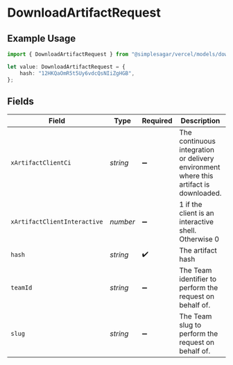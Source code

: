 # DownloadArtifactRequest

## Example Usage

```typescript
import { DownloadArtifactRequest } from "@simplesagar/vercel/models/downloadartifactop.js";

let value: DownloadArtifactRequest = {
    hash: "12HKQaOmR5t5Uy6vdcQsNIiZgHGB",
};
```

## Fields

| Field                                                                                 | Type                                                                                  | Required                                                                              | Description                                                                           | Example                                                                               |
| ------------------------------------------------------------------------------------- | ------------------------------------------------------------------------------------- | ------------------------------------------------------------------------------------- | ------------------------------------------------------------------------------------- | ------------------------------------------------------------------------------------- |
| `xArtifactClientCi`                                                                   | *string*                                                                              | :heavy_minus_sign:                                                                    | The continuous integration or delivery environment where this artifact is downloaded. | VERCEL                                                                                |
| `xArtifactClientInteractive`                                                          | *number*                                                                              | :heavy_minus_sign:                                                                    | 1 if the client is an interactive shell. Otherwise 0                                  | 0                                                                                     |
| `hash`                                                                                | *string*                                                                              | :heavy_check_mark:                                                                    | The artifact hash                                                                     | 12HKQaOmR5t5Uy6vdcQsNIiZgHGB                                                          |
| `teamId`                                                                              | *string*                                                                              | :heavy_minus_sign:                                                                    | The Team identifier to perform the request on behalf of.                              |                                                                                       |
| `slug`                                                                                | *string*                                                                              | :heavy_minus_sign:                                                                    | The Team slug to perform the request on behalf of.                                    |                                                                                       |
